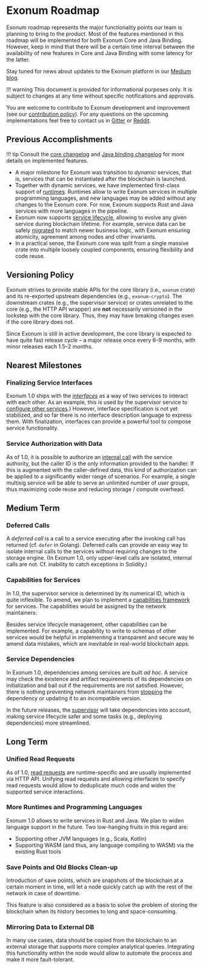 # Exonum Roadmap

Exonum roadmap represents the major functionality points our team is planning
to bring to the product. Most of the features mentioned in this roadmap will be
implemented for both Exonum Core and Java Binding. However, keep in mind that
there will be a certain time interval between the availability of new features
in Core and Java Binding with some latency for the latter.

Stay tuned for news about updates to the Exonum platform in
our [Medium blog](https://medium.com/@ExonumPlatform).

!!! warning
    This document is provided for informational purposes only. It is subject
    to changes at any time without specific notifications and approvals.

You are welcome to contribute to Exonum development and improvement (see our
[contribution policy](https://github.com/exonum/exonum/blob/master/CONTRIBUTING.md)).
For any questions on the upcoming implementations feel free to contact us in
[Gitter](https://gitter.im/exonum) or [Reddit](https://www.reddit.com/r/Exonum/).

## Previous Accomplishments

!!! tip
    Consult the [core changelog] and [Java binding changelog] for
    more details on implemented features.

- A major milestone for Exonum was transition to *dynamic* services, that is,
  services that can be instantiated after the blockchain is launched.
- Together with dynamic services, we have implemented first-class support
  of [runtimes](glossary.md#runtime). Runtimes allow to write Exonum services
  in multiple programming languages, and new languages may be added without
  any changes to the Exonum core. For now, Exonum supports Rust and Java services
  with more languages in the pipeline.
- Exonum now supports [service lifecycle](glossary.md#service-lifecycle),
  allowing to evolve any given service during blockchain lifetime. For example,
  service data can be safely [migrated](glossary.md#data-migration) to
  match newer business logic, with Exonum ensuring atomicity, agreement among
  nodes and other invariants.
- In a practical sense, the Exonum core was split from a single massive crate
  into multiple loosely coupled components, ensuring flexibility and code reuse.

## Versioning Policy

Exonum strives to provide stable APIs for the core library (i.e., `exonum` crate)
and its re-exported upstream dependencies (e.g., `exonum-crypto`). The downstream
crates (e.g., the supervisor service) or crates unrelated to the core
(e.g., the HTTP API wrapper) are **not** necessarily versioned in the lockstep
with the core library. Thus, they may have breaking changes even if the core
library does not.

Since Exonum is still in active development, the core library is expected
to have quite fast release cycle – a major release once every 6–9 months,
with minor releases each 1.5–2 months.

## Nearest Milestones

### Finalizing Service Interfaces

Exonum 1.0 ships with the [*interfaces*](glossary.md#interface)
as a way of two services to interact with each other.
As an example, this is used by the supervisor service
to [configure other services](advanced/supervisor.md#service-configuration).)
However, interface specification is not yet stabilized, and so far
there is no interface description language to express them. With finalization,
interfaces can provide a powerful tool to compose service functionality.

### Service Authorization with Data

As of 1.0, it is possible to authorize an [internal call](glossary.md#internal-call)
with the service authority, but the caller ID is the only information
provided to the handler. If this is augmented with the caller-defined data,
this kind of authorization can be applied to a significantly wider range
of scenarios. For example, a single multisig service will be able to
serve an unlimited number of user groups, thus maximizing code reuse
and reducing storage / compute overhead.

## Medium Term

### Deferred Calls

A *deferred call* is a call to a service executing after the invoking call
has returned (cf. `defer` in Golang). Deferred calls can provide
an easy way to isolate internal calls to the services without requiring
changes to the storage engine. (In Exonum 1.0, only upper-level calls are
isolated, internal calls are not. Cf. inability to catch exceptions
in Solidity.)

### Capabilities for Services

In 1.0, the supervisor service is determined by its numerical ID, which
is quite inflexible. To amend, we plan to implement a [capabilities framework]
for services. The capabilities would be assigned by the network maintainers.

Besides service lifecycle management, other capabilities can be implemented.
For example, a capability to write to schemas of other services
would be helpful in implementing a transparent and secure way
to amend data mistakes, which are inevitable in real-world blockchain apps.

### Service Dependencies

In Exonum 1.0, dependencies among services are built *ad hoc*. A service
may check the existence and artifact requirements of its dependencies
on initialization and bail out if the requirements are not satisfied.
However, there is nothing preventing network maintainers
from [stopping](architecture/service-lifecycle.md) the dependency or
updating it to an incompatible version.

In the future releases, the [supervisor](advanced/supervisor.md) will take
dependencies into account, making service lifecycle safer and some tasks
(e.g., deploying dependencies) more streamlined.

## Long Term

### Unified Read Requests

As of 1.0, [read requests](glossary.md#read-request) are runtime-specific
and are usually implemented via HTTP API. Unifying read requests and allowing
interfaces to specify read requests would allow to deduplicate much code
and widen the supported service interactions.

### More Runtimes and Programming Languages

Exonum 1.0 allows to write services in Rust and Java. We plan to widen
language support in the future. Two low-hanging fruits in this regard
are:

- Supporting other JVM languages (e.g., Scala, Kotlin)
- Supporting WASM (and thus, any language compiling to WASM)
  via the existing Rust tools

### Save Points and Old Blocks Clean-up

Introduction of save points, which are snapshots of the blockchain at a
certain moment in time, will let a node quickly catch up with the rest of the
network in case of downtime.

This feature is also considered as a basis to solve the problem of storing the
blockchain when its history becomes to long and space-consuming.

### Mirroring Data to External DB

In many use cases, data should be copied from the blockchain to an external
storage that supports more complex analytical queries. Integrating
this functionality within the node would allow to automate the process
and make it more fault-tolerant.

[capabilities framework]: https://en.wikipedia.org/wiki/Capability-based_security
[core changelog]: https://github.com/exonum/exonum/blob/master/CHANGELOG.md
[Java binding changelog]: https://github.com/exonum/exonum-java-binding/blob/master/exonum-java-binding/CHANGELOG.md
